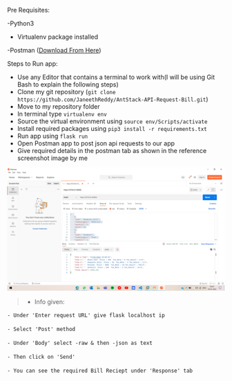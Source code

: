 Pre Requisites:

  -Python3
  - Virtualenv package installed
  
  -Postman ([Download From Here](https://www.postman.com/downloads/))
  
 
Steps to Run app:
  - Use any Editor that contains a terminal to work with(I will be using Git Bash to explain the following steps)
  - Clone my git repository (`git clone https://github.com/JaneethReddy/AntStack-API-Request-Bill.git`)
  - Move to my repository folder
  - In terminal type `virtualenv env`
  - Source the virtual environment using `source env/Scripts/activate`
  - Install required packages using `pip3 install -r requirements.txt`
  - Run app using `flask run`
  - Open Postman app to post json api requests to our app
  - Give required details in the postman tab as shown in the reference screenshot image by me
  
  ![Reference Screenshot](https://github.com/JaneethReddy/AntStack-API-Request-Bill/blob/2afbc32515613be47d71b50500c27dc9ad3415eb/Screenshot%20(186).png)
  
  
  >- Info given:
  >
    - Under 'Enter request URL' give flask localhost ip
    
    - Select 'Post' method
    
    - Under 'Body' select -raw & then -json as text
    
    - Then click on 'Send'
    
    - You can see the required Bill Reciept under 'Response' tab
  
